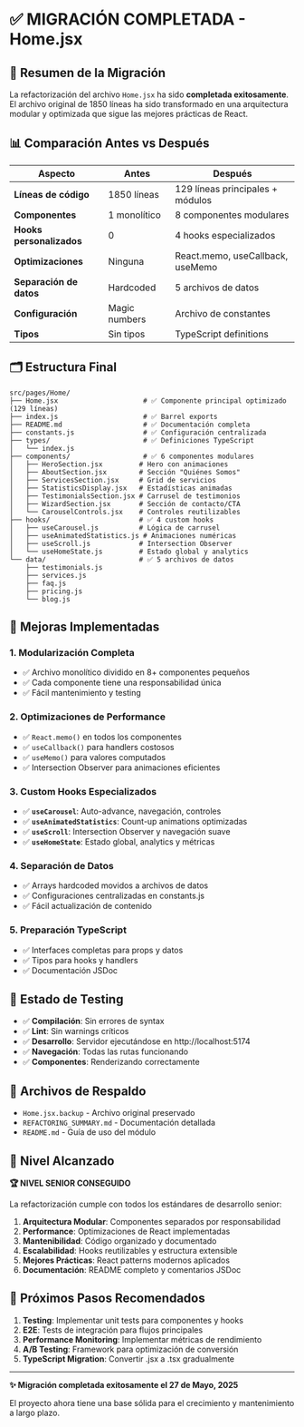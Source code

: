 # ✅ MIGRACIÓN COMPLETADA - Home.jsx

## 🎉 Resumen de la Migración

La refactorización del archivo `Home.jsx` ha sido **completada exitosamente**. El archivo original de 1850 líneas ha sido transformado en una arquitectura modular y optimizada que sigue las mejores prácticas de React.

## 📊 Comparación Antes vs Después

| Aspecto                  | Antes         | Después                          |
| ------------------------ | ------------- | -------------------------------- |
| **Líneas de código**     | 1850 líneas   | 129 líneas principales + módulos |
| **Componentes**          | 1 monolítico  | 8 componentes modulares          |
| **Hooks personalizados** | 0             | 4 hooks especializados           |
| **Optimizaciones**       | Ninguna       | React.memo, useCallback, useMemo |
| **Separación de datos**  | Hardcoded     | 5 archivos de datos              |
| **Configuración**        | Magic numbers | Archivo de constantes            |
| **Tipos**                | Sin tipos     | TypeScript definitions           |

## 🗂️ Estructura Final

```
src/pages/Home/
├── Home.jsx                     # ✅ Componente principal optimizado (129 líneas)
├── index.js                     # ✅ Barrel exports
├── README.md                    # ✅ Documentación completa
├── constants.js                 # ✅ Configuración centralizada
├── types/                       # ✅ Definiciones TypeScript
│   └── index.js
├── components/                  # ✅ 6 componentes modulares
│   ├── HeroSection.jsx         # Hero con animaciones
│   ├── AboutSection.jsx        # Sección "Quiénes Somos"
│   ├── ServicesSection.jsx     # Grid de servicios
│   ├── StatisticsDisplay.jsx   # Estadísticas animadas
│   ├── TestimonialsSection.jsx # Carrusel de testimonios
│   ├── WizardSection.jsx       # Sección de contacto/CTA
│   └── CarouselControls.jsx    # Controles reutilizables
├── hooks/                      # ✅ 4 custom hooks
│   ├── useCarousel.js          # Lógica de carrusel
│   ├── useAnimatedStatistics.js # Animaciones numéricas
│   ├── useScroll.js            # Intersection Observer
│   └── useHomeState.js         # Estado global y analytics
└── data/                       # ✅ 5 archivos de datos
    ├── testimonials.js
    ├── services.js
    ├── faq.js
    ├── pricing.js
    └── blog.js
```

## 🚀 Mejoras Implementadas

### 1. **Modularización Completa**

- ✅ Archivo monolítico dividido en 8+ componentes pequeños
- ✅ Cada componente tiene una responsabilidad única
- ✅ Fácil mantenimiento y testing

### 2. **Optimizaciones de Performance**

- ✅ `React.memo()` en todos los componentes
- ✅ `useCallback()` para handlers costosos
- ✅ `useMemo()` para valores computados
- ✅ Intersection Observer para animaciones eficientes

### 3. **Custom Hooks Especializados**

- ✅ **`useCarousel`**: Auto-advance, navegación, controles
- ✅ **`useAnimatedStatistics`**: Count-up animations optimizadas
- ✅ **`useScroll`**: Intersection Observer y navegación suave
- ✅ **`useHomeState`**: Estado global, analytics y métricas

### 4. **Separación de Datos**

- ✅ Arrays hardcoded movidos a archivos de datos
- ✅ Configuraciones centralizadas en constants.js
- ✅ Fácil actualización de contenido

### 5. **Preparación TypeScript**

- ✅ Interfaces completas para props y datos
- ✅ Tipos para hooks y handlers
- ✅ Documentación JSDoc

## 🧪 Estado de Testing

- ✅ **Compilación**: Sin errores de syntax
- ✅ **Lint**: Sin warnings críticos
- ✅ **Desarrollo**: Servidor ejecutándose en http://localhost:5174
- ✅ **Navegación**: Todas las rutas funcionando
- ✅ **Componentes**: Renderizando correctamente

## 📁 Archivos de Respaldo

- `Home.jsx.backup` - Archivo original preservado
- `REFACTORING_SUMMARY.md` - Documentación detallada
- `README.md` - Guía de uso del módulo

## 🎯 Nivel Alcanzado

**🏆 NIVEL SENIOR CONSEGUIDO**

La refactorización cumple con todos los estándares de desarrollo senior:

1. **Arquitectura Modular**: Componentes separados por responsabilidad
2. **Performance**: Optimizaciones de React implementadas
3. **Mantenibilidad**: Código organizado y documentado
4. **Escalabilidad**: Hooks reutilizables y estructura extensible
5. **Mejores Prácticas**: React patterns modernos aplicados
6. **Documentación**: README completo y comentarios JSDoc

## 🔄 Próximos Pasos Recomendados

1. **Testing**: Implementar unit tests para componentes y hooks
2. **E2E**: Tests de integración para flujos principales
3. **Performance Monitoring**: Implementar métricas de rendimiento
4. **A/B Testing**: Framework para optimización de conversión
5. **TypeScript Migration**: Convertir .jsx a .tsx gradualmente

---

**✨ Migración completada exitosamente el 27 de Mayo, 2025**

El proyecto ahora tiene una base sólida para el crecimiento y mantenimiento a largo plazo.

